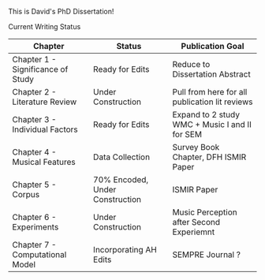 This is David's PhD Dissertation! 

Current Writing Status

Chapter | Status | Publication Goal 
--------|--------|-----------------
Chapter 1 - Significance of Study | Ready for Edits | Reduce to Dissertation Abstract
Chapter 2 - Literature Review | Under Construction | Pull from here for all publication lit reviews
Chapter 3 - Individual Factors | Ready for Edits | Expand to 2 study WMC + Music I and II for SEM 
Chapter 4 - Musical Features | Data Collection | Survey Book Chapter, DFH ISMIR Paper
Chapter 5 - Corpus | 70% Encoded, Under Construction | ISMIR Paper 
Chapter 6 - Experiments | Under Construction | Music Perception after Second Experiemnt
Chapter 7 - Computational Model | Incorporating AH Edits | SEMPRE Journal ?


